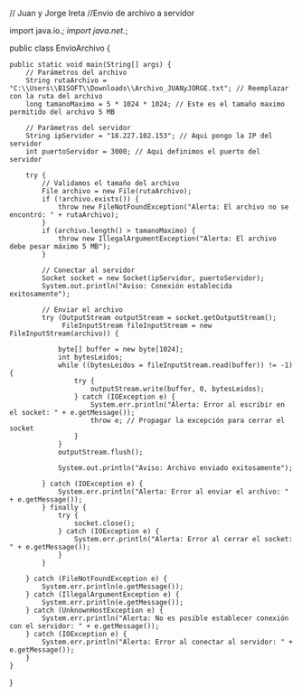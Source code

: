 // Juan y Jorge Ireta
//Envio de archivo a servidor

import java.io.*;
import java.net.*;

public class EnvioArchivo {

    public static void main(String[] args) {
        // Parámetros del archivo
        String rutaArchivo = "C:\\Users\\B1SOFT\\Downloads\\Archivo_JUANyJORGE.txt"; // Reemplazar con la ruta del archivo
        long tamanoMaximo = 5 * 1024 * 1024; // Este es el tamaño maximo permitido del archivo 5 MB

        // Parámetros del servidor
        String ipServidor = "18.227.102.153"; // Aqui pongo la IP del servidor
        int puertoServidor = 3000; // Aqui definimos el puerto del servidor

        try {
            // Validamos el tamaño del archivo
            File archivo = new File(rutaArchivo);
            if (!archivo.exists()) {
                throw new FileNotFoundException("Alerta: El archivo no se encontró: " + rutaArchivo);
            }
            if (archivo.length() > tamanoMaximo) {
                throw new IllegalArgumentException("Alerta: El archivo debe pesar máximo 5 MB");
            }

            // Conectar al servidor
            Socket socket = new Socket(ipServidor, puertoServidor);
            System.out.println("Aviso: Conexión establecida exitosamente");

            // Enviar el archivo
            try (OutputStream outputStream = socket.getOutputStream();
                 FileInputStream fileInputStream = new FileInputStream(archivo)) {

                byte[] buffer = new byte[1024];
                int bytesLeidos;
                while ((bytesLeidos = fileInputStream.read(buffer)) != -1) {
                    try {
                        outputStream.write(buffer, 0, bytesLeidos);
                    } catch (IOException e) {
                        System.err.println("Alerta: Error al escribir en el socket: " + e.getMessage());
                        throw e; // Propagar la excepción para cerrar el socket
                    }
                }
                outputStream.flush();

                System.out.println("Aviso: Archivo enviado exitosamente");

            } catch (IOException e) {
                System.err.println("Alerta: Error al enviar el archivo: " + e.getMessage());
            } finally {
                try {
                    socket.close();
                } catch (IOException e) {
                    System.err.println("Alerta: Error al cerrar el socket: " + e.getMessage());
                }
            }

        } catch (FileNotFoundException e) {
            System.err.println(e.getMessage());
        } catch (IllegalArgumentException e) {
            System.err.println(e.getMessage());
        } catch (UnknownHostException e) {
            System.err.println("Alerta: No es posible establecer conexión con el servidor: " + e.getMessage());
        } catch (IOException e) {
            System.err.println("Alerta: Error al conectar al servidor: " + e.getMessage());
        }
    }
}
